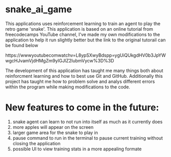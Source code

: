 # snake_ai_game
This applications uses reinforcement learning to train an agent to play the retro game 'snake'. This application is based on an online tutorial from freecodecamps YouTube channel, I've made my own modifications to the application to help it run slightly better but the link to the original tutorail can be found below

https://wwwyoutubecomwatchv=L8ypSXwyBdspp=ygUiQUkgdHV0b3JpYWwgcHJvamVjdHMgZm9yIGJlZ2lubmVycw%3D%3D

The development of this application has taught me many things both about reinforcment learning and how to best use Git and GitHub. Additionally this project has taught me how to problem solve and analys different errors within the program while making modifications to the code.

# New features to come in the future:
1) snake agent can learn to not run into itself as much as it currently does
2) more apples will appear on the screen
3) larger game area for the snake to play in
4) pause command to run in the terminal to pause current training without closing the application
5) possible UI to view training stats in a more appealing formate

